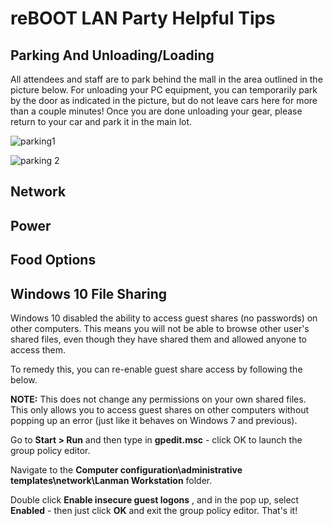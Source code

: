 # reBOOT LAN Party Helpful Tips

## Parking And Unloading/Loading
All attendees and staff are to park behind the mall in the area outlined in the picture below. For unloading your PC equipment, you can temporarily park by the door as indicated in the picture, but do not leave cars here for more than a couple minutes! Once you are done unloading your gear, please return to your car and park it in the main lot.

![parking1](store/parking1.jpg)

![parking 2](store/parking2.jpg)


## Network



## Power



## Food Options

## Windows 10 File Sharing

Windows 10 disabled the ability to access guest shares (no passwords) on other computers. This means you will not be able to browse other user's shared files, even though they have shared them and allowed anyone to access them.  

To remedy this, you can re-enable guest share access by following the below.

**NOTE:** This does not change any permissions on your own shared files. This only allows you to access guest shares on other computers without popping up an error (just like it behaves on Windows 7 and previous).

Go to **Start >  Run** and then type in **gpedit.msc**  - click OK to launch the group policy editor.  

Navigate to the **Computer configuration\administrative templates\network\Lanman Workstation** folder.

Double click **Enable insecure guest logons** , and in the pop up, select **Enabled** - then just click **OK** and exit the group policy editor. That's it!